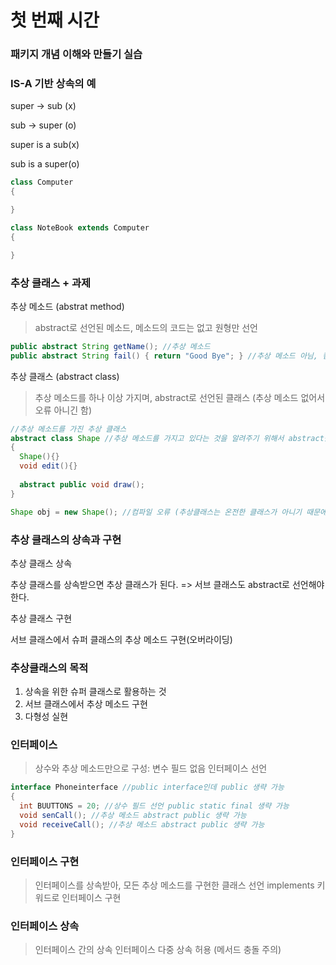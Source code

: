 # 첫 번째 시간

### 패키지 개념 이해와 만들기 실습


### IS-A 기반 상속의 예

super -> sub (x)

sub -> super (o)

super is a sub(x)

sub is a super(o)

```java
class Computer
{

}

class NoteBook extends Computer
{

}
```

### 추상 클래스 + 과제

추상 메소드 (abstrat method)
> abstract로 선언된 메소드, 메소드의 코드는 없고 원형만 선언

```java
public abstract String getName(); //추상 메소드
public abstract String fail() { return "Good Bye"; } //추상 메소드 아님, 컴파일 오류 (바디가 있기 때문에)
```

추상 클래스 (abstract class)
> 추상 메소드를 하나 이상 가지며, abstract로 선언된 클래스 (추상 메소드 없어서 오류 아니긴 함)

```java
//추상 메소드를 가진 추상 클래스
abstract class Shape //추상 메소드를 가지고 있다는 것을 알려주기 위해서 abstract를 써준다. 안쓰면 오류남.
{
  Shape(){}
  void edit(){}
  
  abstract public void draw();
}

Shape obj = new Shape(); //컴파일 오류 (추상클래스는 온전한 클래스가 아니기 때문에 인스턴스를 생성할 수 없다.)
```

### 추상 클래스의 상속과 구현

추상 클래스 상속

추상 클래스를 상속받으면 추상 클래스가 된다. => 서브 클래스도 abstract로 선언해야 한다.

추상 클래스 구현

서브 클래스에서 슈퍼 클래스의 추상 메소드 구현(오버라이딩)

### 추상클래스의 목적

1. 상속을 위한 슈퍼 클래스로 활용하는 것
2. 서브 클래스에서 추상 메소드 구현
3. 다형성 실현

### 인터페이스
> 상수와 추상 메소드만으로 구성: 변수 필드 없음
> 인터페이스 선언

```java
interface Phoneinterface //public interface인데 public 생략 가능
{
  int BUUTTONS = 20; //상수 필드 선언 public static final 생략 가능
  void senCall(); //추상 메소드 abstract public 생략 가능
  void receiveCall(); //추상 메소드 abstract public 생략 가능
}
```

### 인터페이스 구현
> 인터페이스를 상속받아, 모든 추상 메소드를 구현한 클래스 선언
> implements 키워드로 인터페이스 구현

### 인터페이스 상속
> 인터페이스 간의 상속 
> 인터페이스 다중 상속 허용 (메서드 충돌 주의)
